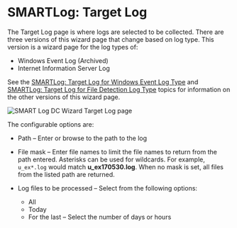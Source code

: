 # SMARTLog: Target Log

The Target Log page is where logs are selected to be collected. There are three versions of this
wizard page that change based on log type. This version is a wizard page for the log types of:

- Windows Event Log (Archived)
- Internet Information Server Log

See the
[SMARTLog: Target Log for Windows Event Log Type](/docs/accessanalyzer/11.6/admin/datacollector/smartlog/targetlogtype/windowseventlog.md)
and
[SMARTLog: Target Log for File Detection Log Type](/docs/accessanalyzer/11.6/admin/datacollector/smartlog/targetlogtype/filedetectionlog.md)
topics for information on the other versions of this wizard page.

![SMART Log DC Wizard Target Log page](/img/product_docs/accessanalyzer/11.6/admin/datacollector/smartlog/targetlog.webp)

The configurable options are:

- Path – Enter or browse to the path to the log
- File mask – Enter file names to limit the file names to return from the path entered. Asterisks
  can be used for wildcards. For example, `u_ex*.log` would match **u_ex170530.log**. When no mask
  is set, all files from the listed path are returned.
- Log files to be processed – Select from the following options:

    - All
    - Today
    - For the last – Select the number of days or hours
